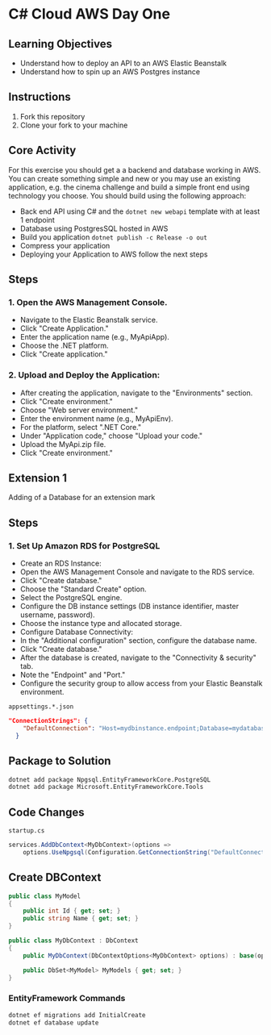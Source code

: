 # C# Cloud AWS Day One

## Learning Objectives

- Understand how to deploy an API to an AWS Elastic Beanstalk
- Understand how to spin up an AWS Postgres instance

## Instructions

1. Fork this repository
2. Clone your fork to your machine

## Core Activity

For this exercise you should get a a backend and database working in AWS. You can create something simple and new or you may use an existing application, e.g. the cinema challenge and build a simple front end using technology you choose. You should build using the following approach:

- Back end API using C# and the `dotnet new webapi` template with at least 1 endpoint
- Database using PostgresSQL hosted in AWS
- Build you application `dotnet publish -c Release -o out`
- Compress your application 
- Deploying your Application to AWS follow the next steps

## Steps
### 1. Open the AWS Management Console.
- Navigate to the Elastic Beanstalk service.
- Click "Create Application."
- Enter the application name (e.g., MyApiApp).
- Choose the .NET platform.
- Click "Create application."

### 2. Upload and Deploy the Application:

- After creating the application, navigate to the "Environments" section.
- Click "Create environment."
- Choose "Web server environment."
- Enter the environment name (e.g., MyApiEnv).
- For the platform, select ".NET Core."
- Under "Application code," choose "Upload your code."
- Upload the MyApi.zip file.
- Click "Create environment."


## Extension 1
Adding of a Database for an extension mark
## Steps
### 1. Set Up Amazon RDS for PostgreSQL

- Create an RDS Instance:
- Open the AWS Management Console and navigate to the RDS service.
- Click "Create database."
- Choose the "Standard Create" option.
- Select the PostgreSQL engine.
- Configure the DB instance settings (DB instance identifier, master username, password).
- Choose the instance type and allocated storage.
- Configure Database Connectivity:
- In the "Additional configuration" section, configure the database name.
- Click "Create database."
- After the database is created, navigate to the "Connectivity & security" tab.
- Note the "Endpoint" and "Port."
- Configure the security group to allow access from your Elastic Beanstalk environment.

`appsettings.*.json`
```json
"ConnectionStrings": {
    "DefaultConnection": "Host=mydbinstance.endpoint;Database=mydatabase;Username=myadmin;Password=mypassword"
  }
```

## Package to Solution
```bash
dotnet add package Npgsql.EntityFrameworkCore.PostgreSQL
dotnet add package Microsoft.EntityFrameworkCore.Tools
```

## Code Changes
`startup.cs`
```csharp
services.AddDbContext<MyDbContext>(options =>
    options.UseNpgsql(Configuration.GetConnectionString("DefaultConnection")));

```

## Create DBContext
```csharp
public class MyModel
{
    public int Id { get; set; }
    public string Name { get; set; }
}

public class MyDbContext : DbContext
{
    public MyDbContext(DbContextOptions<MyDbContext> options) : base(options) { }

    public DbSet<MyModel> MyModels { get; set; }
}

```

### EntityFramework Commands
```bash
dotnet ef migrations add InitialCreate
dotnet ef database update
```
